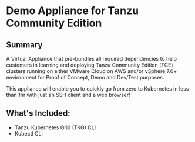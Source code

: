 # Demo Appliance for Tanzu Community Edition

## Summary

A Virtual Appliance that pre-bundles all required dependencies to help customers in learning and deploying Tanzu Community Edition (TCE) clusters running on either VMware Cloud on AWS and/or vSphere 7.0+ environment for Proof of Concept, Demo and Dev/Test purposes.

This appliance will enable you to quickly go from zero to Kubernetes in less than 1hr with just an SSH client and a web browser!

## What's Included:
- Tanzu Kubernetes Grid (TKG) CLI
- Kubectl CLI

